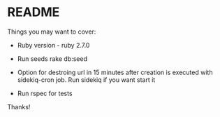 # README


Things you may want to cover:

* Ruby version - ruby 2.7.0

* Run seeds rake db:seed

* Option for destroing url in 15 minutes after creation is executed with sidekiq-cron job. Run sidekiq if you want start it

* Run rspec for tests

Thanks!
